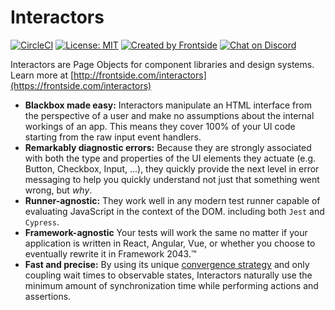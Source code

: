 # Interactors

[![CircleCI](https://circleci.com/gh/thefrontside/interactors.svg?style=shield)](https://circleci.com/gh/thefrontside/interactors)
[![License: MIT](https://img.shields.io/badge/License-MIT-yellow.svg)](https://opensource.org/licenses/MIT)
[![Created by Frontside](https://img.shields.io/badge/created%20by-frontside-26abe8.svg)](https://frontside.com)
[![Chat on Discord](https://img.shields.io/discord/700803887132704931?Label=Discord)](https://discord.gg/Ug5nWH8)

Interactors are Page Objects for component libraries and design systems. Learn more at [http://frontside.com/interactors](https://frontside.com/interactors)

* **Blackbox made easy:** Interactors manipulate an HTML interface from the perspective of a user and make no assumptions about the internal workings of an app. This means they cover 100% of your UI code starting from the raw input event handlers.
* **Remarkably diagnostic errors:** Because they are strongly associated with both the type and properties of the UI elements they actuate (e.g. Button, Checkbox, Input, ...), they quickly provide the next level in error messaging to help you quickly understand not just that something went wrong, but _why_.
* **Runner-agnostic:** They work well in any modern test runner capable of evaluating JavaScript in the context of the DOM. including both `Jest` and `Cypress`.
* **Framework-agnostic** Your tests will work the same no matter if your application is written in React, Angular, Vue, or whether you choose to eventually rewrite it in Framework 2043.™
* **Fast and precise:** By using its unique [convergence strategy](https://frontside.com/blog/2020-07-16-the-lesson-of-bigtest-interactors/#the-convergence-strategy) and only coupling wait times to observable states, Interactors naturally use the minimum amount of synchronization time while performing actions and assertions.
